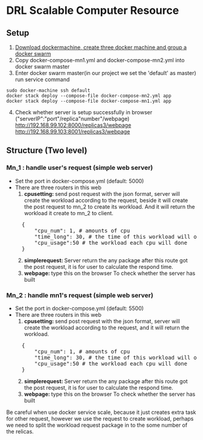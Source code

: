 # DRL Scalable Computer Resource
## Setup 
1. [Download dockermachine, create three docker machine and group a docker swarm](https://hackmd.io/3w5OdQ__Tre7Guy5hT-vmg)
2. Copy docker-compose-mn1.yml and docker-compose-mn2.yml into docker swarm master
3. Enter docker swarm master(in our project we set the 'default' as master) run service command 
```=shell
sudo docker-machine ssh default
docker stack deploy --compose-file docker-compose-mn2.yml app 
docker stack deploy --compose-file docker-compose-mn1.yml app 
```
4. Check whether server is setup successfully in browser<br>
("serverIP":"port"/replica"number"/webpage)<br>
http://192.168.99.102:8000/replicas3/webpage<br>
http://192.168.99.103:8001/replicas3/webpage<br>
## Structure (Two level)
### Mn_1 : handle user's request (simple web server)
* Set the port in docker-compose.yml (default: 5000)
* There are three routers in this web 
    1. <b>cpusetting: </b> send post request with the json format, server will create the workload according to the request, beside it will create the post request to mn_2 to create its workload. And it will return the workload it create to mn_2 to client.
    <pre>
    {
        "cpu_num": 1, # amounts of cpu  
        "time_long": 30, # the time of this workload will occupy
        "cpu_usage":50 # the workload each cpu will done
    }</pre> 
    2. <b>simplerequest: </b> Server return the any package after this route got the post request, it is for user to calculate the respond time. 
    3. <b>webpage: </b> type this on the browser To check whether the server has built 

### Mn_2 : handle mn1's request  (simple web server)
* Set the port in docker-compose.yml (default: 5500)
* There are three routers in this web 
    1. <b>cpusetting: </b> send post request with the json format, server will create the workload according to the request, and it will return the workload.
    <pre>
    {
        "cpu_num": 1, # amounts of cpu  
        "time_long": 30, # the time of this workload will occupy
        "cpu_usage":50 # the workload each cpu will done
    }</pre> 
    2. <b>simplerequest: </b> Server return the any package after this route got the post request, it is for user to calculate the respond time. 
    3. <b>webpage: </b> type this on the browser To check whether the server has built 

Be careful when use docker service scale, because it just creates extra task for other request, however we use the request to create workload, perhaps we need to split the workload request package in to the some number of the relicas. 